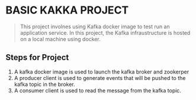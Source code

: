 # BASIC KAKKA PROJECT
> This project involnes using Kafka docker image to test run an application service. In this project, the Kafka infraustructure is hosted on a local machine using docker.

## Steps for Project
1. A kafka docker image is used to launch the kafka broker and zookerper
2. A producer client is used to generate events that will be pushed to the kafka topic in the broker.
3. A consumer client is used to read the message from the kafka topic.